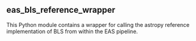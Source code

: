 ## eas_bls_reference_wrapper

This Python module contains a wrapper for calling the astropy reference implementation of BLS from within the EAS pipeline.
